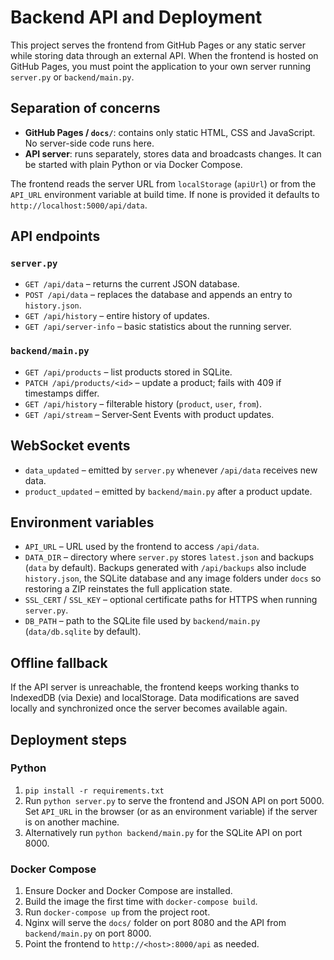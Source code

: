 # Backend API and Deployment

This project serves the frontend from GitHub Pages or any static server while storing data through an external API. When the frontend is hosted on GitHub Pages, you must point the application to your own server running `server.py` or `backend/main.py`.

## Separation of concerns

- **GitHub Pages / `docs/`**: contains only static HTML, CSS and JavaScript. No server-side code runs here.
- **API server**: runs separately, stores data and broadcasts changes. It can be started with plain Python or via Docker Compose.

The frontend reads the server URL from `localStorage` (`apiUrl`) or from the `API_URL` environment variable at build time. If none is provided it defaults to `http://localhost:5000/api/data`.

## API endpoints

### `server.py`

- `GET /api/data` – returns the current JSON database.
- `POST /api/data` – replaces the database and appends an entry to `history.json`.
- `GET /api/history` – entire history of updates.
- `GET /api/server-info` – basic statistics about the running server.

### `backend/main.py`

- `GET /api/products` – list products stored in SQLite.
- `PATCH /api/products/<id>` – update a product; fails with 409 if timestamps differ.
- `GET /api/history` – filterable history (`product`, `user`, `from`).
- `GET /api/stream` – Server‑Sent Events with product updates.

## WebSocket events

- `data_updated` – emitted by `server.py` whenever `/api/data` receives new data.
- `product_updated` – emitted by `backend/main.py` after a product update.

## Environment variables

- `API_URL` – URL used by the frontend to access `/api/data`.
- `DATA_DIR` – directory where `server.py` stores `latest.json` and backups (`data` by default).
  Backups generated with `/api/backups` also include `history.json`, the SQLite
  database and any image folders under `docs` so restoring a ZIP reinstates the
  full application state.
- `SSL_CERT` / `SSL_KEY` – optional certificate paths for HTTPS when running `server.py`.
- `DB_PATH` – path to the SQLite file used by `backend/main.py` (`data/db.sqlite` by default).

## Offline fallback

If the API server is unreachable, the frontend keeps working thanks to IndexedDB (via Dexie) and localStorage. Data modifications are saved locally and synchronized once the server becomes available again.

## Deployment steps

### Python

1. `pip install -r requirements.txt`
2. Run `python server.py` to serve the frontend and JSON API on port 5000.
   Set `API_URL` in the browser (or as an environment variable) if the server is on another machine.
3. Alternatively run `python backend/main.py` for the SQLite API on port 8000.

### Docker Compose

1. Ensure Docker and Docker Compose are installed.
2. Build the image the first time with `docker-compose build`.
3. Run `docker-compose up` from the project root.
4. Nginx will serve the `docs/` folder on port 8080 and the API from `backend/main.py` on port 8000.
5. Point the frontend to `http://<host>:8000/api` as needed.


